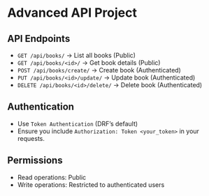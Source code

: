 # Advanced API Project

## API Endpoints
- `GET /api/books/` → List all books (Public)
- `GET /api/books/<id>/` → Get book details (Public)
- `POST /api/books/create/` → Create book (Authenticated)
- `PUT /api/books/<id>/update/` → Update book (Authenticated)
- `DELETE /api/books/<id>/delete/` → Delete book (Authenticated)

## Authentication
- Use `Token Authentication` (DRF’s default)
- Ensure you include `Authorization: Token <your_token>` in your requests.

## Permissions
- Read operations: Public
- Write operations: Restricted to authenticated users
